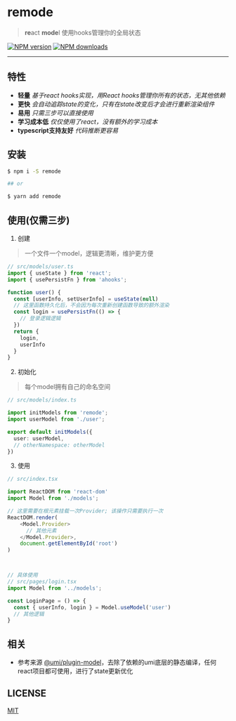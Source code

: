 # remode
> **re**act **mode**l 使用hooks管理你的全局状态

[![NPM version][npm]][npm-url] [![NPM downloads][npm-download]][npm-download-url]



[npm]: https://img.shields.io/npm/v/remode.svg
[npm-url]: https://www.npmjs.com/package/remode

[npm-download-url]: https://npmjs.com/package/remode
[npm-download]: https://img.shields.io/npm/dm/remode.svg

--------------------

## 特性

- **轻量** _基于react hooks实现，用React hooks管理你所有的状态，无其他依赖_
- **更快** _会自动追踪state的变化，只有在state改变后才会进行重新渲染组件_
- **易用** _只需三步可以直接使用_
- **学习成本低** _仅仅使用了react，没有额外的学习成本_
- **typescript支持友好** _代码推断更容易_


## 安装

```bash
$ npm i -S remode

## or

$ yarn add remode

```


## 使用(仅需三步)

1. 创建
> 一个文件一个model，逻辑更清晰，维护更方便

```ts
// src/models/user.ts
import { useState } from 'react';
import { usePersistFn } from 'ahooks';

function user() {
  const [userInfo, setUserInfo] = useState(null)
  // 这里函数持久化后，不会因为每次重新创建函数导致的额外渲染
  const login = usePersistFn(() => {
    // 登录逻辑逻辑
  })
  return {
    login,
    userInfo
  }
}
```

2. 初始化
> 每个model拥有自己的命名空间

```ts
// src/models/index.ts

import initModels from 'remode';
import userModel from './user';

export default initModels({
  user: userModel,
  // otherNamespace: otherModel
})
```

3. 使用

```ts
// src/index.tsx

import ReactDOM from 'react-dom'
import Model from './models';

// 这里需要在根元素挂载一次Provider; 该操作只需要执行一次
ReactDOM.render(
    <Model.Provider>
      // 其他元素
    </Model.Provider>,
    document.getElementById('root')
)



// 具体使用
// src/pages/login.tsx
import Model from '../models';

const LoginPage = () => {
  const { userInfo, login } = Model.useModel('user')
  // 其他逻辑
}
```

## 相关

- 参考来源 [@umi/plugin-model](https://github.com/umijs/plugins/tree/master/packages/plugin-model)，去除了依赖的umi底层的静态编译，任何react项目都可使用，进行了state更新优化

## LICENSE

[MIT][license-url]

[license-url]: https://github.com/likun7981/remode/blob/master/LICENSE
[license]: http://img.shields.io/npm/l/remode.svg
